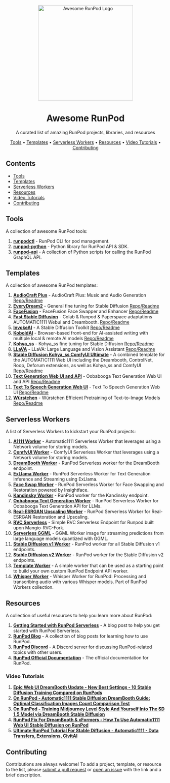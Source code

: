 
<p align="center">
  <img src="https://avatars.githubusercontent.com/u/95939477?s=200&v=4" alt="Awesome RunPod Logo" width="300" />
</p>
<h1 align="center">Awesome RunPod</h1>
<p align="center">A curated list of amazing RunPod projects, libraries, and resources</p>

<p align="center">
  <a href="#tools">Tools</a> •
  <a href="#templates">Templates</a> •
  <a href="#workers">Serverless Workers</a> •
  <a href="#resources">Resources</a> •
  <a href="#videos">Video Tutorials</a> •
  <a href="#contributing">Contributing</a>
</p>

## Contents

- [Tools](#tools)
- [Templates](#templates)
- [Serverless Workers](#workers)
- [Resources](#resources)
- [Video Tutorials](#videos)
- [Contributing](#contributing)

<a name="tools"></a>

## Tools

A collection of awesome RunPod tools:

1. [**runpodctl**](https://github.com/runpod/runpodctl) - RunPod CLI for pod management.
2. [**runpod-python**](https://github.com/runpod/runpod-python) - Python library for RunPod API & SDK.
3. [**runpod-api**](https://github.com/ashleykleynhans/runpod-api) - A collection of Python scripts for calling the RunPod GraphQL API.

<a name="templates"></a>

## Templates

A collection of awesome RunPod templates:

1. [**AudioCraft Plus**](https://runpod.io/gsc?template=ks0mgazj0m&ref=2xxro4sy) - AudioCraft Plus: Music and Audio Generation [Repo/Readme](https://github.com/ashleykleynhans/audiocraft-docker)
2. [**EveryDream2**](https://runpod.io/gsc?template=d1v63jb36t&ref=bbp9dh8x) - General fine tuning for Stable Diffusion [Repo/Readme](https://github.com/victorchall/EveryDream2trainer)
3. [**FaceFusion**](https://runpod.io/gsc?template=pxpldkhq6u&ref=2xxro4sy) - FaceFusion Face Swapper and Enhancer [Repo/Readme](https://github.com/ashleykleynhans/facefusion-docker)
4. [**Fast Stable Diffusion**](https://www.runpod.io/gsc?template=runpod-stable-unified) - Colab & Runpod & Paperspace adaptations AUTOMATIC1111 Webui and Dreambooth. [Repo/Readme](https://github.com/TheLastBen/fast-stable-diffusion)
5. [**InvokeAI**](https://www.runpod.io/gsc?template=vm19ukkycf) - A Stable Diffusion Toolkit [Repo/Readme](https://github.com/invoke-ai/InvokeAI)
6. [**KoboldAI**](https://koboldai.org/runpod) - Browser-based front-end for AI-assisted writing with multiple local & remote AI models [Repo/Readme](https://github.com/KoboldAI/KoboldAI-Client)
7. [**Kohya_ss**](https://runpod.io/gsc?template=51q837fywe&ref=2xxro4sy) - Kohya_ss fine tuning for Stable Diffusion [Repo/Readme](https://github.com/ashleykleynhans/kohya-docker)
8. [**LLaVA**](https://runpod.io/gsc?template=g7wd33iuwv&ref=2xxro4sy) - LLaVA: Large Language and Vision Assistant [Repo/Readme](https://github.com/ashleykleynhans/llava-docker)
9. [**Stable Diffusion Kohya_ss ComfyUI Ultimate**](https://runpod.io/gsc?template=ya6013lj5a&ref=2xxro4sy) - A combined template for the AUTOMATIC1111 Web UI including the Dreambooth, ControlNet, Roop, Deforum extensions, as well as Kohya_ss and ComfyUI [Repo/Readme](https://github.com/ashleykleynhans/stable-diffusion-docker)
10. [**Text Generation Web UI and API**](https://runpod.io/gsc?template=el5m58e1to&ref=2xxro4sy) - Oobabooga Text Generation Web UI and API [Repo/Readme](https://github.com/ashleykleynhans/text-generation-docker)
11. [**Text To Speech Generation Web UI**](https://runpod.io/gsc?template=j898rhd8t6&ref=2xxro4sy) - Text To Speech Generation Web UI [Repo/Readme](https://github.com/ashleykleynhans/tts-generation-docker)
12. [**Würstchen**](https://runpod.io/gsc?template=4n55rha19f&ref=2xxro4sy) - Würstchen Efficient Pretraining of Text-to-Image Models [Repo/Readme](https://github.com/ashleykleynhans/wuerstchen-docker)


<a name="workers"></a>

## Serverless Workers

A list of Serverless Workers to kickstart your RunPod projects:

1. [**A1111 Worker**](https://github.com/ashleykleynhans/runpod-worker-a1111) - Automatic1111 Serverless Worker that leverages using a Network volume for storing models.
2. [**ComfyUI Worker**](https://github.com/ashleykleynhans/runpod-worker-comfyui) - ComfyUI Serverless Worker that leverages using a Network volume for storing models.
3. [**DreamBooth Worker**](https://github.com/runpod-workers/worker-dreambooth) - RunPod Serverless worker for the DreamBooth endpoint.
4. [**ExLlama Worker**](https://github.com/ashleykleynhans/exllama-runpod-serverless) - RunPod Serverless Worker for Text Generation Inference and Streaming using ExLlama.
5. [**Face Swap Worker**](https://github.com/ashleykleynhans/runpod-worker-inswapper) - RunPod Serverless Worker for Face Swapping and Restoration powered by Insightface.
6. [**Kandinsky Worker**](https://github.com/runpod-workers/worker-kandinsky) - RunPod worker for the Kandinsky endpoint.
7. [**Oobabooga Text Generation Worker**](https://github.com/ashleykleynhans/runpod-worker-oobabooga) - RunPod Serverless Worker for Oobabooga Text Generation API for LLMs.
8. [**Real-ESRGAN Upscaling Worker**](https://github.com/ashleykleynhans/runpod-worker-real-esrgan) - RunPod Serverless Worker for Real-ESRGAN Restoration and Upscaling.
9. [**RVC Serverless**](https://github.com/chavinlo/rvc-runpod) - Simple RVC Serverless Endpoint for Runpod built upon Mangio-RVC-Fork.
10. [**Serverless GGML**](https://github.com/OpenAccess-AI-Collective/servereless-runpod-ggml) - GGML Worker image for streaming predictions from large language models quantized with GGML.
11. [**Stable Diffusion v1 Worker**](https://github.com/runpod-workers/worker-stable_diffusion_v1) - RunPod worker for all Stable Diffusion v1 endpoints.
12. [**Stable Diffusion v2 Worker**](https://github.com/runpod-workers/worker-stable_diffusion_v2) - RunPod worker for the Stable Diffusion v2 endpoints.
13. [**Template Worker**](https://github.com/runpod-workers/worker-template) - A simple worker that can be used as a starting point to build your own custom RunPod Endpoint API worker.
14. [**Whisper Worker**](https://github.com/runpod-workers/worker-whisper) - Whisper Worker for RunPod: Processing and transcribing audio with various Whisper models. Part of RunPod Workers collection.


<a name="resources"></a>

## Resources

A collection of useful resources to help you learn more about RunPod:

1. [**Getting Started with RunPod Serverless**](https://trapdoor.cloud/getting-started-with-runpod-serverless/) - A blog post to help you get started with RunPod Serverless.
2. [**RunPod Blog**](https://blog.runpod.io/) - A collection of blog posts for learning how to use RunPod.
3. [**RunPod Discord**](https://discord.gg/cUpRmau42V) - A Discord server for discussing RunPod-related topics with other users.
4. [**RunPod Official Documentation**](https://docs.runpod.io/) - The official documentation for RunPod.

<a name="videos"></a>

### Video Tutorials

1. [**Epic Web UI DreamBooth Update - New Best Settings - 10 Stable Diffusion Training Compared on RunPods**](https://youtu.be/sRdtVanSRl4)
2. [**On RunPod - Automatic1111 Stable Diffusion DreamBooth Guide: Optimal Classification Images Count Comparison Test**](https://youtu.be/Tb4IYIYm4os)
3. [**On RunPod - Training Midjourney Level Style And Yourself Into The SD 1.5 Model via DreamBooth Stable Diffusion**](https://youtu.be/m-UVVY_syP0)
4. [**RunPod Fix For DreamBooth & xFormers - How To Use Automatic1111 Web UI Stable Diffusion on RunPod**](https://youtu.be/zA4LksIVas8)
5. [**Ultimate RunPod Tutorial For Stable Diffusion - Automatic1111 - Data Transfers, Extensions, CivitAI**](https://youtu.be/QN1vdGhjcRc)


<a name="contributing"></a>

## Contributing

Contributions are always welcome! To add a project, template, or resource to the list, please [submit a pull request](https://github.com/kodxana/Awesome-RunPod/pulls) or [open an issue](https://github.com/kodxana/Awesome-RunPod/issues/new) with the link and a brief description.

